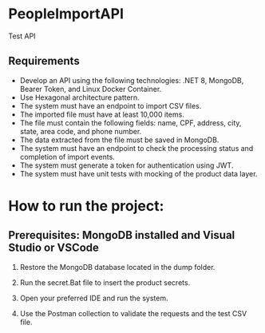# PeopleImportAPI
Test API

## Requirements
- Develop an API using the following technologies: .NET 8, MongoDB, Bearer Token, and Linux Docker Container.
- Use Hexagonal architecture pattern.
- The system must have an endpoint to import CSV files.
- The imported file must have at least 10,000 items.
- The file must contain the following fields: name, CPF, address, city, state, area code, and phone number.
- The data extracted from the file must be saved in MongoDB.
- The system must have an endpoint to check the processing status and completion of import events.
- The system must generate a token for authentication using JWT.
- The system must have unit tests with mocking of the product data layer.

# How to run the project:

## Prerequisites: MongoDB installed and Visual Studio or VSCode

1. Restore the MongoDB database located in the dump folder.

2. Run the secret.Bat file to insert the product secrets.

3. Open your preferred IDE and run the system.

4. Use the Postman collection to validate the requests and the test CSV file.
